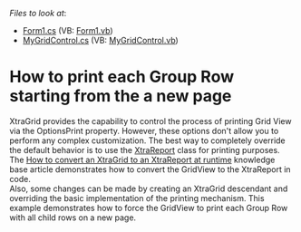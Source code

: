 <!-- default file list -->
*Files to look at*:

* [Form1.cs](./CS/Q205815/Form1.cs) (VB: [Form1.vb](./VB/Q205815/Form1.vb))
* [MyGridControl.cs](./CS/Q205815/MyGridControl.cs) (VB: [MyGridControl.vb](./VB/Q205815/MyGridControl.vb))
<!-- default file list end -->
# How to print each Group Row starting from the a new page


<p>XtraGrid provides the capability to control the process of printing Grid View via the OptionsPrint property. However, these options don't allow you to perform any complex customization. The best way to completely override the default behavior is to use the <a href="http://documentation.devexpress.com/#XtraReports/clsDevExpressXtraReportsUIXtraReporttopic">XtraReport</a> class for printing purposes. The <a href="https://www.devexpress.com/Support/Center/p/AK17175">How to convert an XtraGrid to an XtraReport at runtime</a> knowledge base article demonstrates how to convert the GridView to the XtraReport in code.<br />
Also, some changes can be made by creating an XtraGrid descendant and overriding the basic implementation of the printing mechanism. This example demonstrates how to force the GridView to print each Group Row with all child rows on a new page.</p>

<br/>


